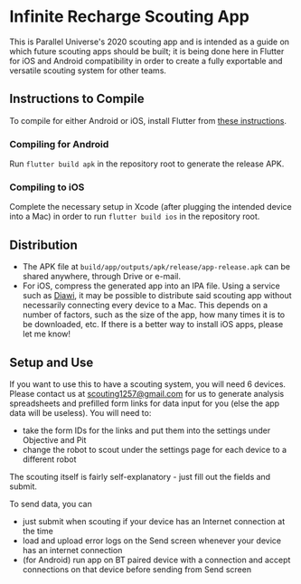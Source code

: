 # Infinite Recharge Scouting App

This is Parallel Universe's 2020 scouting app and is intended as a guide on which future scouting apps should be built; it is being done here in Flutter for iOS and Android compatibility in order to create a fully exportable and versatile scouting system for other teams.

Instructions to Compile
------

To compile for either Android or iOS, install Flutter from [these instructions](https://flutter.io/setup).

### Compiling for Android

Run `flutter build apk` in the repository root to generate the release APK.

### Compiling to iOS

Complete the necessary setup in Xcode (after plugging the intended device into a Mac) in order to run `flutter build ios` in the repository root.

Distribution
------

  * The APK file at `build/app/outputs/apk/release/app-release.apk` can be shared anywhere, through Drive or e-mail.
  * For iOS, compress the generated app into an IPA file. Using a service such as [Diawi](https://diawi.com), it may be possible to distribute said scouting app without necessarily connecting every device to a Mac. This depends on a number of factors, such as the size of the app, how many times it is to be downloaded, etc. If there is a better way to install iOS apps, please let me know!

Setup and Use
------

If you want to use this to have a scouting system, you will need 6 devices. Please contact us at scouting1257@gmail.com for us to generate analysis spreadsheets and prefilled form links for data input for you (else the app data will be useless). You will need to: 
  * take the form IDs for the links and put them into the settings under Objective and Pit 
  * change the robot to scout under the settings page for each device to a different robot

The scouting itself is fairly self-explanatory - just fill out the fields and submit.

To send data, you can
  * just submit when scouting if your device has an Internet connection at the time
  * load and upload error logs on the Send screen whenever your device has an internet connection
  * (for Android) run app on BT paired device with a connection and accept connections on that device before sending from Send screen
